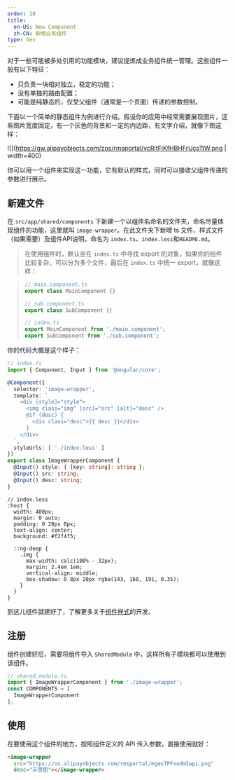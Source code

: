 ```yaml
---
order: 20
title:
  en-US: New Component
  zh-CN: 新增业务组件
type: Dev
---
```


对于一些可能被多处引用的功能模块，建议提炼成业务组件统一管理。这些组件一般有以下特征：

- 只负责一块相对独立，稳定的功能；
- 没有单独的路由配置；
- 可能是纯静态的，仅受父组件（通常是一个页面）传递的参数控制。

下面以一个简单的静态组件为例进行介绍。假设你的应用中经常需要展现图片，这些图片宽度固定，有一个灰色的背景和一定的内边距，有文字介绍，就像下图这样：

![](https://gw.alipayobjects.com/zos/rmsportal/vcRltFiKfHBHFrUcsTtW.png | width=400)

你可以用一个组件来实现这一功能，它有默认的样式，同时可以接收父组件传递的参数进行展示。

## 新建文件

在 `src/app/shared/components` 下新建一个以组件名命名的文件夹，命名尽量体现组件的功能，这里就叫 `image-wrapper`。在此文件夹下新增 ts 文件、样式文件（如果需要）及组件API说明，命名为 `index.ts`、`index.less`和`README.md`。

> 在使用组件时，默认会在 `index.ts` 中寻找 export 的对象，如果你的组件比较复杂，可以分为多个文件，最后在 `index.ts` 中统一 export，就像这样：

> ```ts
> // main.component.ts
> export class MainComponent {}
>
> // sub.component.ts
> export class SubComponent {}
>
> // index.ts
> export MainComponent from './main.component';
> export SubComponent from './sub.component';
> ```

你的代码大概是这个样子：

```ts
// index.ts
import { Component, Input } from '@angular/core';

@Component({
  selector: 'image-wrapper',
  template: `
    <div [style]="style">
      <img class="img" [src]="src" [alt]="desc" />
      @if (desc) {
        <div class="desc">{{ desc }}</div>
      }
    </div>
  `,
  styleUrls: [ './index.less' ]
})
export class ImageWrapperComponent {
  @Input() style: { [key: string]: string };
  @Input() src: string;
  @Input() desc: string;
}
```

```less
// index.less
:host {
  width: 400px;
  margin: 0 auto;
  padding: 0 20px 8px;
  text-align: center;
  background: #f2f4f5;

  ::ng-deep {
    .img {
      max-width: calc(100% - 32px);
      margin: 2.4em 1em;
      vertical-align: middle;
      box-shadow: 0 8px 20px rgba(143, 168, 191, 0.35);
    }
  }
}
```

到这儿组件就建好了，了解更多关于[组件样式](/theme/component-styles)的开发。

## 注册

组件创建好后，需要将组件导入 `SharedModule` 中，这样所有子模块都可以使用到该组件。

```ts
// shared.module.ts
import { ImageWrapperComponent } from './image-wrapper';
const COMPONENTS = [
  ImageWrapperComponent
];
```

## 使用

在要使用这个组件的地方，按照组件定义的 API 传入参数，直接使用就好：

```html
<image-wrapper
  src="https://os.alipayobjects.com/rmsportal/mgesTPFxodmIwpi.png"
  desc="示意图"></image-wrapper>
```
